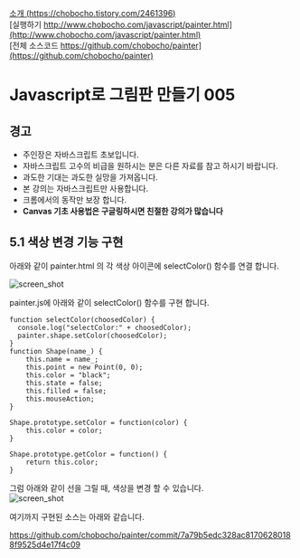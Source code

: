 [소개 (https://chobocho.tistory.com/2461396)](https://chobocho.tistory.com/2461396)  
[실행하기 http://www.chobocho.com/javascript/painter.html](http://www.chobocho.com/javascript/painter.html)  
[전체 소스코드 https://github.com/chobocho/painter](https://github.com/chobocho/painter)  

# Javascript로 그림판 만들기 005  

## 경고  
* 주인장은 자바스크립트 초보입니다.  
* 자바스크립트 고수의 비급을 원하시는 분은 다른 자료를 참고 하시기 바랍니다.  
* 과도한 기대는 과도한 실망을 가져옵니다.  
* 본 강의는 자바스크립트만 사용합니다.  
* 크롬에서의 동작만 보장 합니다.  
* **Canvas 기초 사용법은 구글링하시면 친절한 강의가 많습니다**  

## 5.1 색상 변경 기능 구현  
아래와 같이 painter.html 의 각 색상 아이콘에 selectColor() 함수를 연결 합니다.  

![screen_shot](https://github.com/chobocho/painter/blob/master/doc/tutorial/005/005_02.png)  


painter.js에 아래와 같이 selectColor() 함수를 구현 합니다.  
~~~
function selectColor(choosedColor) {
  console.log("selectColor:" + choosedColor);
  painter.shape.setColor(choosedColor);
}
function Shape(name_) {
    this.name = name_;
    this.point = new Point(0, 0);
    this.color = "black";
    this.state = false;
    this.filled = false;
    this.mouseAction;
}

Shape.prototype.setColor = function(color) {
    this.color = color;
}

Shape.prototype.getColor = function() {
    return this.color;
} 
~~~

그럼 아래와 같이 선을 그릴 때, 색상을 변경 할 수 있습니다.  
![screen_shot](https://github.com/chobocho/painter/blob/master/doc/tutorial/005/005_01.png)  

여기까지 구현된 소스는 아래와 같습니다.  

https://github.com/chobocho/painter/commit/7a79b5edc328ac81706280188f9525d4e17f4c09
